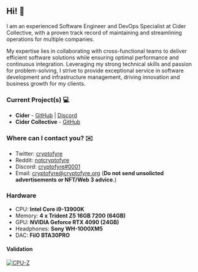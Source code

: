 [1]: https://twitter.com/cryptofyre
[2]: https://www.reddit.com/user/notcryptofyre
[4]: https://dsc.bio/cryptofyre
[5]: mailto:cryptofyre@cryptofyre.org
[6]: https://discord.gg/applemusic
[7]: https://github.com/ciderapp/Cider
[8]: https://github.com/ciderapp/Apple-Music-Electron
[9]: https://github.com/ciderapp

## Hi! 👋
I am an experienced Software Engineer and DevOps Specialist at Cider Collective, with a proven track record of maintaining and streamlining operations for multiple companies. 

My expertise lies in collaborating with cross-functional teams to deliver efficient software solutions while ensuring optimal performance and continuous integration. Leveraging my strong technical skills and passion for problem-solving, I strive to provide exceptional service in software development and infrastructure management, driving innovation and business growth for my clients.

### Current Project(s) 💻
+ **Cider** - [GitHub][7] | [Discord][6]
+ **Cider Collective** - [GitHub][9]

### Where can I contact you? ✉️
+ Twitter: [cryptofyre][1]
+ Reddit: [notcryptofyre][2]
+ Discord: [cryptofyre#0001][4]
+ Email: [cryptofyre@cryptofyre.org][5] (**Do not send unsolicted advertisements or NFT/Web 3 advice.**)

### Hardware
* CPU: **Intel Core i9-13900K**
* Memory: **4 x Trident Z5 16GB 7200 (64GB)**
* GPU: **NVIDIA Geforce RTX 4090 (24GB)**
* Headphones: **Sony WH-1000XM5**
* DAC: **FiiO BTA30PRO**

#### Validation
[![CPU-Z](https://valid.x86.fr/cache/banner/nkp6ac-6.png)](https://valid.x86.fr/nkp6ac)
